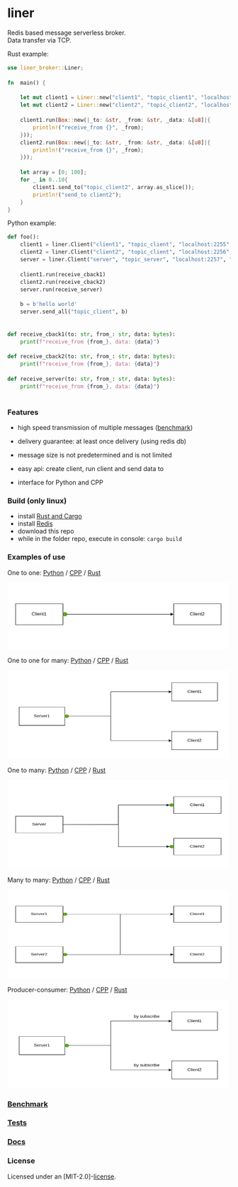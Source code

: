 # liner

Redis based message serverless broker.  
Data transfer via TCP.

Rust example:  
``` Rust
use liner_broker::Liner;

fn  main() {

    let mut client1 = Liner::new("client1", "topic_client1", "localhost:2255", "redis://localhost/");
    let mut client2 = Liner::new("client2", "topic_client2", "localhost:2256", "redis://localhost/");
   
    client1.run(Box::new(|_to: &str, _from: &str, _data: &[u8]|{
        println!("receive_from {}", _from);
    }));
    client2.run(Box::new(|_to: &str, _from: &str, _data: &[u8]|{
        println!("receive_from {}", _from);
    }));

    let array = [0; 100];
    for _ in 0..10{
        client1.send_to("topic_client2", array.as_slice());
        println!("send_to client2");       
    }
}
```

Python example:  
``` Python
def foo():
    client1 = liner.Client("client1", "topic_client", "localhost:2255", "redis://localhost/")
    client2 = liner.Client("client2", "topic_client", "localhost:2256", "redis://localhost/")
    server = liner.Client("server", "topic_server", "localhost:2257", "redis://localhost/")
    
    client1.run(receive_cback1)
    client2.run(receive_cback2)
    server.run(receive_server)
    
    b = b'hello world'
    server.send_all("topic_client", b)
    

def receive_cback1(to: str, from_: str, data: bytes):
    print(f"receive_from {from_}, data: {data}")

def receive_cback2(to: str, from_: str, data: bytes):
    print(f"receive_from {from_}, data: {data}")

def receive_server(to: str, from_: str, data: bytes):
    print(f"receive_from {from_}, data: {data}")
    
```

### Features

 - high speed transmission of multiple messages ([benchmark](https://github.com/Tyill/liner/blob/main/benchmark))

 - delivery guarantee: at least once delivery (using redis db)

 - message size is not predetermined and is not limited

 - easy api: create client, run client and send data to 

 - interface for Python and CPP
 
### Build (only linux)
 - install [Rust and Cargo](https://doc.rust-lang.org/cargo/getting-started/installation.html)
 - install [Redis](https://redis.io/docs/latest/operate/oss_and_stack/install/install-redis/)
 - download this repo
 - while in the folder repo, execute in console: `cargo build`
 
### Examples of use

One to one: [Python](https://github.com/Tyill/liner/blob/main/python/one_to_one.py) / [CPP](https://github.com/Tyill/liner/blob/main/cpp/one_to_one.cpp) / [Rust](https://github.com/Tyill/liner/blob/main/rust/one_to_one.rs)

<p float="left">
 <img src="docs/one_to_one.gif" 
  width="500" height="150" alt="lorem">
</p>

One to one for many: [Python](https://github.com/Tyill/liner/blob/main/python/one_to_one_for_many.py) / [CPP](https://github.com/Tyill/liner/blob/main/cpp/one_to_one_for_many.cpp) / [Rust](https://github.com/Tyill/liner/blob/main/rust/one_to_one_for_many.rs)
<p float="left">
 <img src="docs/one_to_one_for_many.gif" 
  width="500" height="200" alt="lorem">
</p>

One to many: [Python](https://github.com/Tyill/liner/blob/main/python/one_to_many.py) / [CPP](https://github.com/Tyill/liner/blob/main/cpp/one_to_many.cpp) / [Rust](https://github.com/Tyill/liner/blob/main/rust/one_to_many.rs)
<p float="left">
 <img src="docs/one_to_many.gif" 
  width="500" height="200" alt="lorem">
</p>

Many to many: [Python](https://github.com/Tyill/liner/blob/main/python/many_to_many.py) / [CPP](https://github.com/Tyill/liner/blob/main/cpp/many_to_many.cpp) / [Rust](https://github.com/Tyill/liner/blob/main/rust/many_to_many.rs)
<p float="left">
 <img src="docs/many_to_many.gif" 
  width="500" height="200" alt="lorem">
</p>

Producer-consumer: [Python](https://github.com/Tyill/liner/blob/main/python/producer_consumer.py) / [CPP](https://github.com/Tyill/liner/blob/main/cpp/producer_consumer.cpp) / [Rust](https://github.com/Tyill/liner/blob/main/rust/producer_consumer.rs)
<p float="left">
 <img src="docs/producer_consumer.gif" 
  width="500" height="200" alt="lorem">
</p>

### [Benchmark](https://github.com/Tyill/liner/blob/main/benchmark)

### [Tests](https://github.com/Tyill/liner/blob/main/test)

### [Docs](https://docs.rs/liner_broker/1.0.9/liner_broker/)

### License
Licensed under an [MIT-2.0]-[license](LICENSE).

